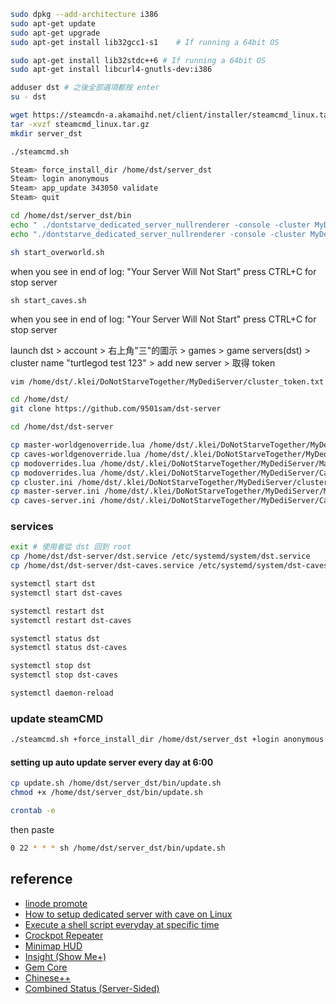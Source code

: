 ```sh
sudo dpkg --add-architecture i386
sudo apt-get update
sudo apt-get upgrade
sudo apt-get install lib32gcc1-s1    # If running a 64bit OS
```

```sh
sudo apt-get install lib32stdc++6 # If running a 64bit OS
sudo apt-get install libcurl4-gnutls-dev:i386
```

```sh
adduser dst # 之後全部選項都按 enter
su - dst
```

```sh
wget https://steamcdn-a.akamaihd.net/client/installer/steamcmd_linux.tar.gz
tar -xvzf steamcmd_linux.tar.gz
mkdir server_dst
```

```sh
./steamcmd.sh
```
```sh
Steam> force_install_dir /home/dst/server_dst
Steam> login anonymous
Steam> app_update 343050 validate
Steam> quit
```
```sh
cd /home/dst/server_dst/bin
echo " ./dontstarve_dedicated_server_nullrenderer -console -cluster MyDediServer -shard Master" > start_overworld.sh
echo "./dontstarve_dedicated_server_nullrenderer -console -cluster MyDediServer -shard Caves" > start_caves.sh
```

```sh
sh start_overworld.sh
```
when you see in end of log: "Your Server Will Not Start"
press CTRL+C for stop server

```
sh start_caves.sh
```
when you see in end of log: "Your Server Will Not Start"
press CTRL+C for stop server

launch dst > account > 右上角"三"的圖示 > games > game servers(dst) > 
cluster name "turtlegod test 123" > add new server > 取得 token

```sh
vim /home/dst/.klei/DoNotStarveTogether/MyDediServer/cluster_token.txt # 貼上 token
```

```sh
cd /home/dst/
git clone https://github.com/9501sam/dst-server
```

```sh
cd /home/dst/dst-server

cp master-worldgenoverride.lua /home/dst/.klei/DoNotStarveTogether/MyDediServer/Master/worldgenoverride.lua
cp caves-worldgenoverride.lua /home/dst/.klei/DoNotStarveTogether/MyDediServer/Caves/worldgenoverride.lua
cp modoverrides.lua /home/dst/.klei/DoNotStarveTogether/MyDediServer/Master/modoverrides.lua
cp modoverrides.lua /home/dst/.klei/DoNotStarveTogether/MyDediServer/Caves/modoverrides.lua
cp cluster.ini /home/dst/.klei/DoNotStarveTogether/MyDediServer/cluster.ini
cp master-server.ini /home/dst/.klei/DoNotStarveTogether/MyDediServer/Master/server.ini
cp caves-server.ini /home/dst/.klei/DoNotStarveTogether/MyDediServer/Caves/server.ini
```

### services
```sh
exit # 使用者從 dst 回到 root
cp /home/dst/dst-server/dst.service /etc/systemd/system/dst.service
cp /home/dst/dst-server/dst-caves.service /etc/systemd/system/dst-caves.service
```

```sh
systemctl start dst
systemctl start dst-caves
```

```sh
systemctl restart dst
systemctl restart dst-caves
```

```sh
systemctl status dst
systemctl status dst-caves
```

```sh
systemctl stop dst
systemctl stop dst-caves
```

```sh
systemctl daemon-reload
```

### update steamCMD
```sh
./steamcmd.sh +force_install_dir /home/dst/server_dst +login anonymous +app_update 343050 validate +quit
```
#### setting up auto update server every day at 6:00
```sh
cp update.sh /home/dst/server_dst/bin/update.sh
chmod +x /home/dst/server_dst/bin/update.sh
```

```sh
crontab -e
```
then paste
```sh
0 22 * * * sh /home/dst/server_dst/bin/update.sh
```

## reference
* [linode promote](https://www.youtube.com/watch?v=e-Ymi3W_qc4)
* [How to setup dedicated server with cave on Linux](https://steamcommunity.com/sharedfiles/filedetails/?id=590565473)
* [Execute a shell script everyday at specific time](https://stackoverflow.com/questions/34753831/execute-a-shell-script-everyday-at-specific-time)
* [Crockpot Repeater](https://steamcommunity.com/sharedfiles/filedetails/?id=2336105249)
* [Minimap HUD](https://steamcommunity.com/sharedfiles/filedetails/?id=345692228)
* [Insight (Show Me+)](https://steamcommunity.com/sharedfiles/filedetails/?id=2189004162)
* [Gem Core](https://steamcommunity.com/sharedfiles/filedetails/?id=1378549454)
* [Chinese++](https://steamcommunity.com/sharedfiles/filedetails/?id=1418746242)
* [Combined Status (Server-Sided)](https://steamcommunity.com/sharedfiles/filedetails/?id=2885354999)
